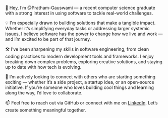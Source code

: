👋 Hey, I’m @Pratham-Gauswami — a recent computer science graduate with a strong interest in using software to tackle real-world challenges.

💡 I'm especially drawn to building solutions that make a tangible impact. Whether it’s simplifying everyday tasks or addressing larger systemic issues, I believe software has the power to change how we live and work — and I’m excited to be part of that journey.

🛠️ I’ve been sharpening my skills in software engineering, from clean coding practices to modern development tools and frameworks. I enjoy breaking down complex problems, exploring creative solutions, and staying up to date with how tech is evolving.

🤝 I’m actively looking to connect with others who are starting something exciting — whether it’s a side project, a startup idea, or an open-source initiative. If you’re someone who loves building cool things and learning along the way, I’d love to collaborate.

📫 Feel free to reach out via GitHub or connect with me on [LinkedIn](https://www.linkedin.com/in/pratham-goswami-331aa7240). Let’s create something meaningful together.

